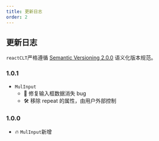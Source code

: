```yaml
---
title: 更新日志
order: 2
---
```


## 更新日志

`reactCLT`严格遵循 [Semantic Versioning 2.0.0](https://semver.org/lang/zh-CN/) 语义化版本规范。

### 1.0.1

- `MulInput`
  - 🐞 修复输入框数据消失 bug
  - 🛠 移除 repeat 的属性，由用户外部控制

### 1.0.0

- 🔥 `MulInput`新增
